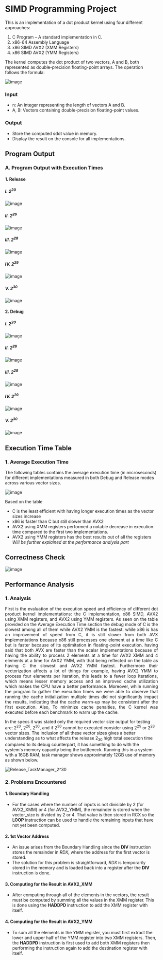 # SIMD Programming Project
This is an implementation of a dot product kernel using four different approaches:
1. C Program – A standard implementation in C.
2. x86-64 Assembly Language 
3. x86 SIMD AVX2 (XMM Registers) 
4. x86 SIMD AVX2 (YMM Registers) 

The kernel computes the dot product of two vectors, A and B, both represented as double-precision floating-point arrays. The operation follows the formula:

![image](https://github.com/user-attachments/assets/b78fa56c-2bfe-4d15-aed9-3d40b6efd9ee)

### Input
- n: An integer representing the length of vectors A and B.
-  A, B: Vectors containing double-precision floating-point values.

### Output
- Store the computed sdot value in memory.
- Display the result on the console for all implementations.



## Program Output

### A. Program Output with Execution Times

#### 1. Release <br />

##### I. 2<sup>20</sup>

![image](https://github.com/user-attachments/assets/30ca8fb3-e4e4-4e43-a232-1ac3892525c5)

##### II. 2<sup>26</sup>

![image](https://github.com/user-attachments/assets/1f404b04-cf70-4118-9387-d5eb05b4f4c8)

##### III. 2<sup>28</sup>

![image](https://github.com/user-attachments/assets/8fe60eb6-f396-4b85-acfe-1236808087b0)


##### IV. 2<sup>29</sup>

![image](https://github.com/user-attachments/assets/37dce62f-2094-436d-9ec1-b552e5d38afd)


##### V. 2<sup>30</sup>

![image](https://github.com/user-attachments/assets/3ecc4d8a-c0b9-419e-ab3d-d8bdf67c1ccb)



#### 2. Debug <br />

##### I. 2<sup>20</sup>

![image](https://github.com/user-attachments/assets/f08fa98b-35b8-4a46-a009-bce0b7162641)

##### II. 2<sup>26</sup>

![image](https://github.com/user-attachments/assets/bb4f4b7e-930c-45fb-a739-008c1df6b73f)


##### III. 2<sup>28</sup>

![image](https://github.com/user-attachments/assets/d1260fc4-0576-414c-9a12-7fba40e4b5ac)

##### IV. 2<sup>29</sup>

![image](https://github.com/user-attachments/assets/efd5f5b3-05e3-4c11-8326-fa5f7ce7fce2)


##### V. 2<sup>30</sup>

![image](https://github.com/user-attachments/assets/ea621325-9902-4741-8d4c-a8eda5c93fd6)


## Execution Time Table

### 1. Average Execution Time
The following tables contains the average execution time (in microseconds) for different implementations  measured in both Debug and Release modes across various vector sizes.

![image](https://github.com/user-attachments/assets/3b5f2003-f502-49a4-9ce6-818db5970602)

Based on the table 
- C is the least efficient with having longer execution times as the vector sizes increase
- x86 is faster than C but still slower than AVX2
- AVX2 using XMM registers performed a notable decrease in execution time compared to the first two implementations.
- AVX2 using YMM registers has the best results out of all the registers<br />
*Will be further explained at the performance analysis part*
## Correctness Check
![image](https://github.com/user-attachments/assets/ee2d3e06-f407-4580-bf34-74400c3b0238)

## Performance Analysis

### 1. Analysis 
<p align="justify"> 
  First is the evaluation of the execution speed and efficiency of different dot product kernel implementations: the C implementation, x86 SIMD, AVX2 using XMM registers, and AVX2 using YMM registers. As seen on the table provided on the Average Execution Time section the debug mode of C is the slowest among all of them while AVX2 YMM is the fastest. while x86 is has an improvement of speed from C, it is still slower from both AVX implementations because x86 still processes one element at a time like C but is faster because of its optimitation in floating-point execution. having said that both AVX are faster than the scalar implementations because of having the ability to process 2 elements at a time for AVX2 XMM and 4 elements at a time for AVX2 YMM, with that being reflected on the table as having C the slowest and AVX2 YMM fastest. Furthermore their vectorization affects a lot of things for example, having AVX2 YMM to process four elements per iteration, this leads to a fewer loop iterations, which means lesser memory access and an improved cache utilization which makes the CPU have a better performance. Moreover, while running the program to gather the execution times we were able to observe that running the cache initialization multiple times did not significantly impact the results, indicating that the cache warm-up may be consistent after the first execution. Also, To minimize cache penalties, the C kernel was executed before each benchmark to warm up the cache. 
</p>

In the specs it was stated only the required vector size output for testing are: 2<sup>20</sup>, 2<sup>26</sup>, 2<sup>30</sup>, and if 2<sup>30</sup> cannot be executed consider using 2<sup>29</sup> or 2<sup>28</sup> vector sizes. The inclusion of all these vector sizes gives a better understanding as to what affects the release 2<sub>30</sub> high total execution time compared to its debug counterpart, it has something to do with the system's memory capacity being the bottleneck. Running this in a system with a 16GB RAM, task manager shows approximately 12GB use of memory as shown below.

![Release_TaskManager_2^30](https://github.com/user-attachments/assets/1da376a0-c379-4cdc-8bf3-6a5a37363333)

### 2. Problems Encountered

#### 1. Boundary Handling
- For the cases where the number of inputs is not divisible by 2 (for AVX2_XMM) or 4 (for AVX2_YMM), the remainder is stored when the vector_size is divided by 2 or 4. That value is then stored in RCX so the **LOOP** instruction can be used to handle the remaining inputs that have not yet been computed. 
#### 2. 1st Vector Address 
- An issue arises from the Boundary Handling since the **DIV** instruction stores the remainder in *RDX*, where the address for the first vector is stored.
- The solution for this problem is straightforward, *RDX* is temporarily stored in the memory and is loaded back into a register after the **DIV** instruction is done.
#### 3. Computing for the Result in AVX2_XMM
- After computing through all of the elements in the vectors, the result must be computed by summing all the values in the XMM register. This is done using the **HADDPD** instruction to add the XMM register with itself. 
#### 4. Computing for the Result in AVX2_YMM
- To sum all the elements in the YMM register, you must first extract the lower and upper half of the YMM register into two XMM registers. Then, the **HADDPD** instruction is first used to add both XMM registers then performing the instruction again to add the destination register with itself.
